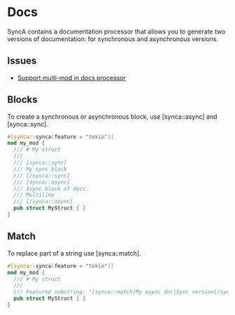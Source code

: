 # Docs

SyncA contains a documentation processor that allows you to generate 
two versions of documentation: for synchronous and asynchronous versions.

## Issues

- [Support multi-mod in docs processor](https://github.com/sgr-team/rs_synca/issues/5)

## Blocks

To create a synchronous or asynchronous block, use [synca::async] and [synca::sync].

```rust
#[synca::synca(feature = "tokio")] 
mod my_mod {
  /// # My struct
  /// 
  /// [synca::sync]
  /// My sync block
  /// [/synca::sync]
  /// [synca::async]
  /// Async block of docs.
  /// Multiline
  /// [/synca::async]
  pub struct MyStruct { }
}
```

## Match

To replace part of a string use [synca::match].

```rust
#[synca::synca(feature = "tokio")] 
mod my_mod {
  /// # My struct
  /// 
  /// Featured substring: "[synca::match]My async doc|Sync version[/synca::match]"
  pub struct MyStruct { }
}
```